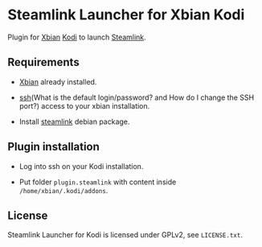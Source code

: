 # Steamlink Launcher for Xbian Kodi

Plugin for [Xbian](https://xbian.org/) [Kodi](https://kodi.tv/) to launch [Steamlink](https://steamcommunity.com/app/353380/discussions/6/2806204039992195182/).


## Requirements

* [Xbian](https://xbian.org/getxbian/) already installed.

* [ssh](https://xbian.org/faq/#)(What is the default login/password? and How do I change the SSH port?) access to your xbian installation.

* Install [steamlink](https://steamcommunity.com/app/353380/discussions/0/1743353164093954254) debian package.


## Plugin installation

* Log into ssh on your Kodi installation.

* Put folder `plugin.steamlink` with content inside `/home/xbian/.kodi/addons`.


## License

Steamlink Launcher for Kodi is licensed under GPLv2, see `LICENSE.txt`.
